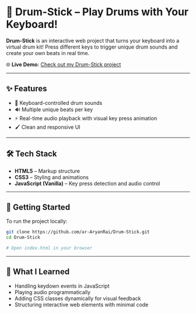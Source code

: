 # 🥁 Drum-Stick – Play Drums with Your Keyboard!

**Drum-Stick** is an interactive web project that turns your keyboard into a virtual drum kit! Press different keys to trigger unique drum sounds and create your own beats in real time.

🌐 **Live Demo**: [Check out my Drum-Stick project](https://ar-aryanrai.github.io/Drum-Stick/)

---

## ✨ Features

- 🎹 Keyboard-controlled drum sounds  
- 🔊 Multiple unique beats per key  
- ⚡ Real-time audio playback with visual key press animation  
- 🖌️ Clean and responsive UI

---

## 🛠 Tech Stack

- **HTML5** – Markup structure  
- **CSS3** – Styling and animations  
- **JavaScript (Vanilla)** – Key press detection and audio control

---

## 🚀 Getting Started

To run the project locally:

```bash
git clone https://github.com/ar-AryanRai/Drum-Stick.git
cd Drum-Stick
```
```bash
# Open index.html in your browser
```

---

## 🧠 What I Learned

- Handling keydown events in JavaScript
- Playing audio programmatically
- Adding CSS classes dynamically for visual feedback
- Structuring interactive web elements with minimal code

